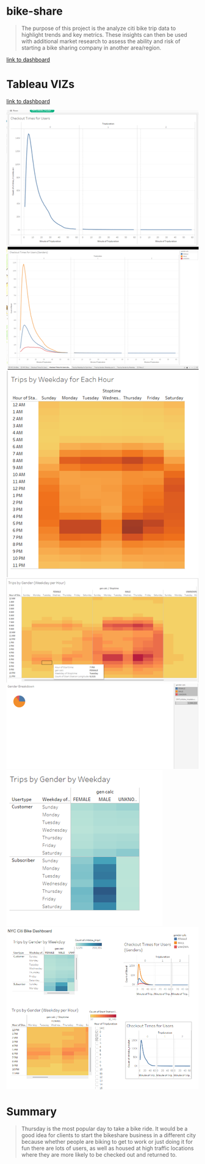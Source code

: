 # bike-share

> The purpose of this project is the analyze citi bike trip data to highlight trends and key metrics. These insights can then be used with additional market research to assess the ability and risk of starting a bike sharing company in another area/region.

[link to dashboard](https://public.tableau.com/app/profile/mohamed.el.gazzar/viz/Book1_16382146198870/NYCCitiBike)

# Tableau VIZs

[link to dashboard](https://public.tableau.com/app/profile/mohamed.el.gazzar/viz/Book1_16382146198870/NYCCitiBike)

![demo](https://github.com/mogazz69/bike-share-1/blob/main/Images/Screenshot%20(55).png)
![demo](https://github.com/mogazz69/bike-share-1/blob/main/Images/Screenshot%20(56).png)
![demo](https://github.com/mogazz69/bike-share-1/blob/main/Images/Screenshot%20(57).png)
![demo](https://github.com/mogazz69/bike-share-1/blob/main/Images/Screenshot%20(58).png)
![demo](https://github.com/mogazz69/bike-share-1/blob/main/Images/Screenshot%20(61).png)
![demo](https://github.com/mogazz69/bike-share-1/blob/main/Images/Screenshot%20(59).png)
![demo](https://github.com/mogazz69/bike-share-1/blob/main/Images/Screenshot%20(60).png)

# Summary

> Thursday is the most popular day to take a bike ride.
> It would be a good idea for clients to start the bikeshare business in a different city because whether people are biking to get to work or just doing it for fun there are lots of users, as well as housed at high traffic locations where they are more likely to be checked out and returned to.
